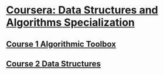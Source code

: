 
# [Coursera: Data Structures and Algorithms Specialization](https://www.coursera.org/specializations/data-structures-algorithms)
## [Course 1 Algorithmic Toolbox](course1_algorithmic_toolbox/Course1_algorithmic_toolbox.md)
## [Course 2 Data Structures](course2_data_structures/Course2_data_structures.md)


